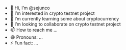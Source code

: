 - 👋 Hi, I’m @sejunco
- 👀 I’m interested in crypto testnet project
- 🌱 I’m currently learning some about cryptocurrency
- 💞️ I’m looking to collaborate on crypto testnet project
- 📫 How to reach me ...
- 😄 Pronouns: ...
- ⚡ Fun fact: ...

<!---
sejunco/sejunco is a ✨ special ✨ repository because its `README.md` (this file) appears on your GitHub profile.
You can click the Preview link to take a look at your changes.
--->
